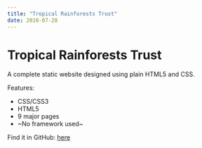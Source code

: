 ```yaml
---
title: "Tropical Rainforests Trust"
date: 2018-07-28
---
```



# Tropical Rainforests Trust
A complete static website designed using plain HTML5 and CSS.

Features:
* CSS/CSS3
* HTML5
* 9 major pages
* ~No framework used~

Find it in GitHub: [here](https://github.com/elwyncrestha/TropicalRainforestsTrust)
